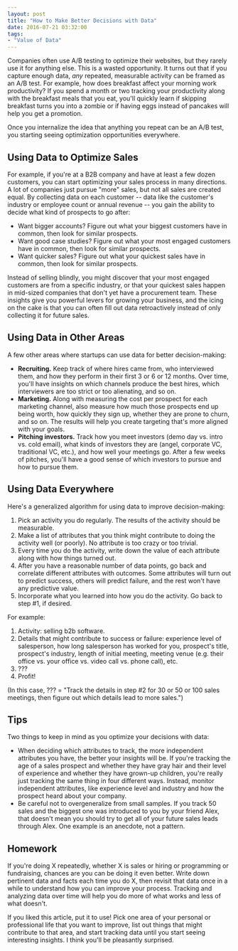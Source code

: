 ```yaml
---
layout: post
title: "How to Make Better Decisions with Data"
date: 2016-07-21 03:32:00
tags:
- "Value of Data"
---
```

Companies often use A/B testing to optimize their websites, but they rarely use it for anything else. This is a wasted opportunity. It turns out that if you capture enough data, _any_ repeated, measurable activity can be framed as an A/B test. For example, how does breakfast affect your morning work productivity? If you spend a month or two tracking your productivity along with the breakfast meals that you eat, you'll quickly learn if skipping breakfast turns you into a zombie or if having eggs instead of pancakes will help you get a promotion.

Once you internalize the idea that anything you repeat can be an A/B test, you starting seeing optimization opportunities everywhere.

## Using Data to Optimize Sales

For example, if you're at a B2B company and have at least a few dozen customers, you can start optimizing your sales process in many directions. A lot of companies just pursue "more" sales, but not all sales are created equal. By collecting data on each customer -- data like the customer's industry or employee count or annual revenue -- you gain the ability to decide what kind of prospects to go after:

  * Want bigger accounts? Figure out what your biggest customers have in common, then look for similar prospects.
  * Want good case studies? Figure out what your most engaged customers have in common, then look for similar prospects.
  * Want quicker sales? Figure out what your quickest sales have in common, then look for similar prospects.

Instead of selling blindly, you might discover that your most engaged customers are from a specific industry, or that your quickest sales happen in mid-sized companies that don't yet have a procurement team. These insights give you powerful levers for growing your business, and the icing on the cake is that you can often fill out data retroactively instead of only collecting it for future sales.

## Using Data in Other Areas

A few other areas where startups can use data for better decision-making:

* **Recruiting.** Keep track of where hires came from, who interviewed them, and how they perform in their first 3 or 6 or 12 months. Over time, you'll have insights on which channels produce the best hires, which interviewers are too strict or too alienating, and so on. 
* **Marketing.** Along with measuring the cost per prospect for each marketing channel, also measure how much those prospects end up being worth, how quickly they sign up, whether they are prone to churn, and so on. The results will help you create targeting that's more aligned with your goals.
* **Pitching investors.** Track how you meet investors (demo day vs. intro vs. cold email), what kinds of investors they are (angel, corporate VC, traditional VC, etc.), and how well your meetings go. After a few weeks of pitches, you'll have a good sense of which investors to pursue and how to pursue them.


## Using Data Everywhere

Here's a generalized algorithm for using data to improve decision-making:

1. Pick an activity you do regularly. The results of the activity should be measurable.
2. Make a list of attributes that you think might contribute to doing the activity well (or poorly). No attribute is too crazy or too trivial.
3. Every time you do the activity, write down the value of each attribute along with how things turned out.
4. After you have a reasonable number of data points, go back and correlate different attributes with outcomes. Some attributes will turn out to predict success, others will predict failure, and the rest won't have any predictive value.
5. Incorporate what you learned into how you do the activity. Go back to step #1, if desired.

For example:

1. Activity: selling b2b software.
2. Details that might contribute to success or failure: experience level of salesperson, how long salesperson has worked for you, prospect's title, prospect's industry, length of initial meeting, meeting venue (e.g. their office vs. your office vs. video call vs. phone call), etc.
3. ???
4. Profit!

(In this case, ??? = "Track the details in step #2 for 30 or 50 or 100 sales meetings, then figure out which details lead to more sales.") 

## Tips

Two things to keep in mind as you optimize your decisions with data:

* When deciding which attributes to track, the more independent attributes you have, the better your insights will be. If you're tracking the age of a sales prospect and whether they have gray hair and their level of experience and whether they have grown-up children, you're really just tracking the same thing in four different ways. Instead, monitor independent attributes, like experience level and industry and how the prospect heard about your company.
* Be careful not to overgeneralize from small samples. If you track 50 sales and the biggest one was introduced to you by your friend Alex, that doesn't mean you should try to get all of your future sales leads through Alex. One example is an anecdote, not a pattern. 

## Homework
If you're doing X repeatedly, whether X is sales or hiring or programming or fundraising, chances are you can be doing it even better. Write down pertinent data and facts each time you do X, then revisit that data once in a while to understand how you can improve your process. Tracking and analyzing data over time will help you do more of what works and less of what doesn't.

If you liked this article, put it to use! Pick one area of your personal or professional life that you want to improve, list out things that might contribute to that area, and start tracking data until you start seeing interesting insights. I think you'll be pleasantly surprised.